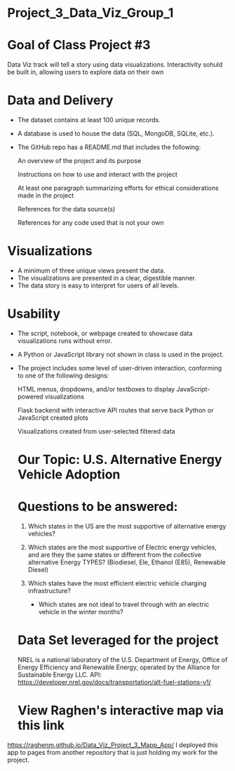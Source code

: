 # Project_3_Data_Viz_Group_1
# Goal of Class Project #3
  Data Viz track will tell a story using data visualizations. Interactivity sohuld be built in, allowing users to explore data on their own

# Data and Delivery 
- The dataset contains at least 100 unique records. 

- A database is used to house the data (SQL, MongoDB, SQLite, etc.). 

- The GitHub repo has a README.md that includes the following: 

  An overview of the project and its purpose

  Instructions on how to use and interact with the project

  At least one paragraph summarizing efforts for ethical considerations made in the project

  References for the data source(s)

  References for any code used that is not your own

# Visualizations 
- A minimum of three unique views present the data. 
- The visualizations are presented in a clear, digestible manner. 
- The data story is easy to interpret for users of all levels. 

# Usability 
- The script, notebook, or webpage created to showcase data visualizations runs without error. 

- A Python or JavaScript library not shown in class is used in the project. 

- The project includes some level of user-driven interaction, conforming to one of the following designs: 

  HTML menus, dropdowns, and/or textboxes to display JavaScript-powered visualizations

  Flask backend with interactive API routes that serve back Python or JavaScript created plots

  Visualizations created from user-selected filtered data

  # Our Topic: U.S. Alternative Energy Vehicle Adoption 

  # Questions to be answered:
  1. Which states in the US are the most supportive of alternative energy vehicles? 

  2. Which states are the most supportive of Electric energy vehicles, and are they the same states or different from the collective alternative Energy TYPES? (Biodiesel, Ele, Ethanol (E85), Renewable Diesel) 

  3. Which states have the most efficient electric vehicle charging infrastructure? 
     - Which states are not ideal to travel through with an electric vehicle in the winter months?

 
  # Data Set leveraged for the project 
  NREL is a national laboratory of the U.S. Department of Energy, Office of Energy Efficiency and Renewable Energy, operated by the Alliance for Sustainable Energy LLC.
  API: https://developer.nrel.gov/docs/transportation/alt-fuel-stations-v1/

  # View Raghen's interactive map via this link
https://raghenm.github.io/Data_Viz_Project_3_Mapp_App/
I deployed this app to pages from another repository that is just holding my work for the project. 

  

  
